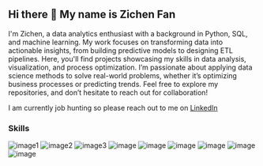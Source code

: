 ## Hi there 👋 My name is Zichen Fan 

I'm Zichen, a data analytics enthusiast with a background in Python, SQL, and machine learning. My work focuses on transforming data into actionable insights, from building predictive models to designing ETL pipelines. Here, you'll find projects showcasing my skills in data analysis, visualization, and process optimization. I’m passionate about applying data science methods to solve real-world problems, whether it’s optimizing business processes or predicting trends. Feel free to explore my repositories, and don’t hesitate to reach out for collaboration!

I am currently job hunting so please reach out to me on [LinkedIn](https://www.linkedin.com/in/zichen-fan/)

### Skills
![image1](https://img.shields.io/badge/Python-FFD43B?style=for-the-badge&logo=python&logoColor=blue)
![image2](https://img.shields.io/badge/R-276DC3?style=for-the-badge&logo=r&logoColor=white)
![image3](https://img.shields.io/badge/Google%20Analytics-E37400?style=for-the-badge&logo=google%20analytics&logoColor=white)
![image](https://img.shields.io/badge/Canva-%2300C4CC.svg?&style=for-the-badge&logo=Canva&logoColor=white)
![image](https://img.shields.io/badge/Tableau-E97627?style=for-the-badge&logo=Tableau&logoColor=white)
![image](https://img.shields.io/badge/MySQL-005C84?style=for-the-badge&logo=mysql&logoColor=white)
![image](https://img.shields.io/badge/MongoDB-4EA94B?style=for-the-badge&logo=mongodb&logoColor=white)
![image](https://img.shields.io/badge/Amazon_AWS-FF9900?style=for-the-badge&logo=amazonaws&logoColor=white)
![image](https://img.shields.io/badge/Google%20Analytics-E37400?style=for-the-badge&logo=google%20analytics&logoColor=white)

